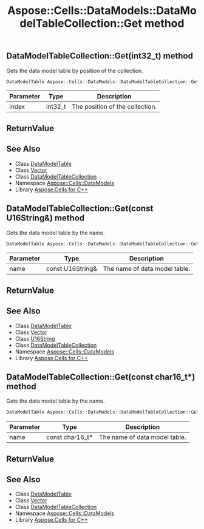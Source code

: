 ﻿---
title: Aspose::Cells::DataModels::DataModelTableCollection::Get method
linktitle: Get
second_title: Aspose.Cells for C++ API Reference
description: 'Aspose::Cells::DataModels::DataModelTableCollection::Get method. Gets the data model table by position of the collection in C++.'
type: docs
weight: 600
url: /cpp/aspose.cells.datamodels/datamodeltablecollection/get/
---
## DataModelTableCollection::Get(int32_t) method


Gets the data model table by position of the collection.

```cpp
DataModelTable Aspose::Cells::DataModels::DataModelTableCollection::Get(int32_t index)
```


| Parameter | Type | Description |
| --- | --- | --- |
| index | int32_t | The position of the collection. |

## ReturnValue



## See Also

* Class [DataModelTable](../../datamodeltable/)
* Class [Vector](../../../aspose.cells/vector/)
* Class [DataModelTableCollection](../)
* Namespace [Aspose::Cells::DataModels](../../)
* Library [Aspose.Cells for C++](../../../)
## DataModelTableCollection::Get(const U16String\&) method


Gets the data model table by the name.

```cpp
DataModelTable Aspose::Cells::DataModels::DataModelTableCollection::Get(const U16String &name)
```


| Parameter | Type | Description |
| --- | --- | --- |
| name | const U16String\& | The name of data model table. |

## ReturnValue



## See Also

* Class [DataModelTable](../../datamodeltable/)
* Class [Vector](../../../aspose.cells/vector/)
* Class [U16String](../../../aspose.cells/u16string/)
* Class [DataModelTableCollection](../)
* Namespace [Aspose::Cells::DataModels](../../)
* Library [Aspose.Cells for C++](../../../)
## DataModelTableCollection::Get(const char16_t*) method


Gets the data model table by the name.

```cpp
DataModelTable Aspose::Cells::DataModels::DataModelTableCollection::Get(const char16_t *name)
```


| Parameter | Type | Description |
| --- | --- | --- |
| name | const char16_t* | The name of data model table. |

## ReturnValue



## See Also

* Class [DataModelTable](../../datamodeltable/)
* Class [Vector](../../../aspose.cells/vector/)
* Class [DataModelTableCollection](../)
* Namespace [Aspose::Cells::DataModels](../../)
* Library [Aspose.Cells for C++](../../../)
